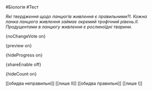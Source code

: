#Біологія #Тест

*Які твердження щодо ланцюгів живлення є правильними?І. Кожна ланка ланцюга живлення займає окремий трофічний рівень.ІІ. Продуцентами в ланцюгу живлення є рослиноїдні тварини.*

{noChangeVote on}

{preview on}

{hideProgress on}

{shareEnable off}

{hideCount on}

[[обидва неправильні]]
[[лише ІІ]]
[[обидва правильні]]
[[лише І]]
